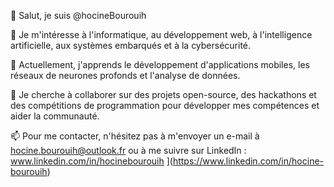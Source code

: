 👋 Salut, je suis @hocineBourouih

👀 Je m'intéresse à l'informatique, au développement web, à l'intelligence artificielle, aux systèmes embarqués et à la cybersécurité.

🌱 Actuellement, j'apprends le développement d'applications mobiles, les réseaux de neurones profonds et l'analyse de données.

💞️ Je cherche à collaborer sur des projets open-source, des hackathons et des compétitions de programmation pour développer mes compétences et aider la communauté.

📫 Pour me contacter, n'hésitez pas à m'envoyer un e-mail à hocine.bourouih@outlook.fr ou à me suivre sur LinkedIn : www.linkedin.com/in/hocinebourouih
](https://www.linkedin.com/in/hocine-bourouih)


<!---
hocineBourouih/hocineBourouih is a ✨ special ✨ repository because its `README.md` (this file) appears on your GitHub profile.
You can click the Preview link to take a look at your changes.
--->
